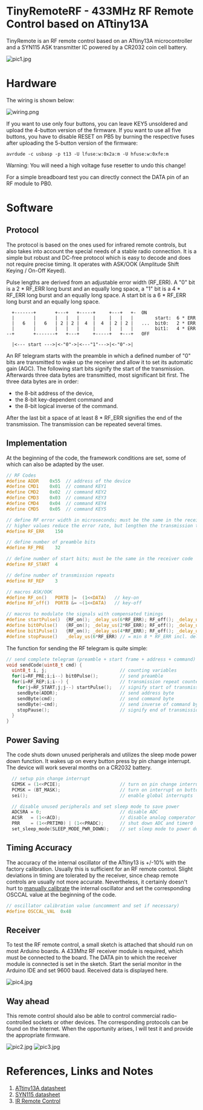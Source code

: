 # TinyRemoteRF - 433MHz RF Remote Control based on ATtiny13A
TinyRemote is an RF remote control based on an ATtiny13A microcontroller and a SYN115 ASK transmitter IC powered by a CR2032 coin cell battery.

![pic1.jpg](https://github.com/wagiminator/ATtiny13-TinyRemoteRF/blob/main/documentation/TinyRemoteRF_pic1.jpg)

# Hardware
The wiring is shown below:

![wiring.png](https://github.com/wagiminator/ATtiny13-TinyRemoteRF/blob/main/documentation/TinyRemoteRF_wiring.png)

If you want to use only four buttons, you can leave KEY5 unsoldered and upload the 4-button version of the firmware. If you want to use all five buttons, you have to disable RESET on PB5 by burning the respective fuses after uploading the 5-button version of the firmware:

```
avrdude -c usbasp -p t13 -U lfuse:w:0x2a:m -U hfuse:w:0xfe:m
```

Warning: You will need a high voltage fuse resetter to undo this change!

For a simple breadboard test you can directly connect the DATA pin of an RF module to PB0.

# Software
## Protocol
The protocol is based on the ones used for infrared remote controls, but also takes into account the special needs of a stable radio connection. It is a simple but robust and DC-free protocol which is easy to decode and does not require precise timing. It operates with ASK/OOK (Amplitude Shift Keying / On-Off Keyed).

Pulse lengths are derived from an adjustable error width (RF_ERR). A "0" bit is a 2 * RF_ERR long burst and an equally long space, a "1" bit is a 4 * RF_ERR long burst and an equally long space. A start bit is a 6 * RF_ERR long burst and an equally long space.

```
  +-------+       +---+   +-----+     +---+   +-  ON
  |       |       |   |   |     |     |   |   |        start:  6 * ERR
  |   6   |   6   | 2 | 2 |  4  |  4  | 2 | 2 |   ...  bit0:   2 * ERR
  |       |       |   |   |     |     |   |   |        bit1:   4 * ERR
--+       +-------+   +---+     +-----+   +---+   OFF

  |<--- start --->|<-"0"->|<---"1"--->|<-"0"->|
```

An RF telegram starts with the preamble in which a defined number of "0" bits are transmitted to wake up the receiver and allow it to set its automatic gain (AGC). The following start bits signify the start of the transmission. Afterwards three data bytes are transmitted, most significant bit first. The three data bytes are in order:
- the 8-bit address of the device,
- the 8-bit key-dependent command and
- the 8-bit logical inverse of the command.

After the last bit a space of at least 8 * RF_ERR signifies the end of the transmission. The transmission can be repeated several times.

## Implementation
At the beginning of the code, the framework conditions are set, some of which can also be adapted by the user.

```c
// RF Codes
#define ADDR    0x55  // address of the device
#define CMD1    0x01  // command KEY1
#define CMD2    0x02  // command KEY2
#define CMD3    0x03  // command KEY3
#define CMD4    0x04  // command KEY4
#define CMD5    0x05  // command KEY5

// define RF error width in microseconds; must be the same in the receiver code;
// higher values reduce the error rate, but lengthen the transmission time
#define RF_ERR    150

// define number of preamble bits
#define RF_PRE    32

// define number of start bits; must be the same in the receiver code
#define RF_START  4

// define number of transmission repeats
#define RF_REP    3

// macros ASK/OOK
#define RF_on()   PORTB |=  (1<<DATA)   // key-on
#define RF_off()  PORTB &= ~(1<<DATA)   // key-off

// macros to modulate the signals with compensated timings
#define startPulse()  {RF_on(); _delay_us(6*RF_ERR); RF_off(); _delay_us(6*RF_ERR-5);}
#define bit0Pulse()   {RF_on(); _delay_us(2*RF_ERR); RF_off(); _delay_us(2*RF_ERR-5);}
#define bit1Pulse()   {RF_on(); _delay_us(4*RF_ERR); RF_off(); _delay_us(4*RF_ERR-5);}
#define stopPause()   _delay_us(6*RF_ERR) // = min 8 * RF_ERR incl. delay of last bit
```

The function for sending the RF telegram is quite simple:

```c
// send complete telegram (preamble + start frame + address + command) via RF
void sendCode(uint8_t cmd) {
  uint8_t i, j;                           // counting variables
  for(i=RF_PRE;i;i--) bit0Pulse();        // send preamble
  for(i=RF_REP;i;i--) {                   // transmission repeat counter
    for(j=RF_START;j;j--) startPulse();   // signify start of transmission
    sendByte(ADDR);                       // send address byte
    sendByte(cmd);                        // send command byte
    sendByte(~cmd);                       // send inverse of command byte
    stopPause();                          // signify end of transmission
  }
}
```

## Power Saving
The code shuts down unused peripherals and utilizes the sleep mode power down function. It wakes up on every button press by pin change interrupt. The device will work several months on a CR2032 battery.

```c
  // setup pin change interrupt
  GIMSK = (1<<PCIE);                      // turn on pin change interrupts
  PCMSK = (BT_MASK);                      // turn on interrupt on button pins
  sei();                                  // enable global interrupts

  // disable unused peripherals and set sleep mode to save power
  ADCSRA = 0;                             // disable ADC
  ACSR   = (1<<ACD);                      // disable analog comperator
  PRR    = (1<<PRTIM0) | (1<<PRADC);      // shut down ADC and timer0
  set_sleep_mode(SLEEP_MODE_PWR_DOWN);    // set sleep mode to power down
```

## Timing Accuracy
The accuracy of the internal oscillator of the ATtiny13 is +/-10% with the factory calibration. Usually this is sufficient for an RF remote control. Slight deviations in timing are tolerated by the receiver, since cheap remote controls are usually not more accurate. Nevertheless, it certainly doesn't hurt to [manually calibrate](https://github.com/wagiminator/ATtiny84-TinyCalibrator) the internal oscillator and set the corresponding OSCCAL value at the beginning of the code.

```c
// oscillator calibration value (uncomment and set if necessary)
#define OSCCAL_VAL  0x48
```

## Receiver
To test the RF remote control, a small sketch is attached that should run on most Arduino boards. A 433Mhz RF receiver module is required, which must be connected to the board. The DATA pin to which the receiver module is connected is set in the sketch. Start the serial monitor in the Arduino IDE and set 9600 baud. Received data is displayed here.

![pic4.jpg](https://github.com/wagiminator/ATtiny13-TinyRemoteRF/blob/main/documentation/TinyRemoteRF_pic4.jpg)

## Way ahead
This remote control should also be able to control commercial radio-controlled sockets or other devices. The corresponding protocols can be found on the Internet. When the opportunity arises, I will test it and provide the appropriate firmware.

![pic2.jpg](https://github.com/wagiminator/ATtiny13-TinyRemoteRF/blob/main/documentation/TinyRemoteRF_pic2.jpg)
![pic3.jpg](https://github.com/wagiminator/ATtiny13-TinyRemoteRF/blob/main/documentation/TinyRemoteRF_pic3.jpg)

# References, Links and Notes
1. [ATtiny13A datasheet](http://ww1.microchip.com/downloads/en/DeviceDoc/doc8126.pdf)
2. [SYN115 datasheet](https://www.rhydolabz.com/documents/33/SYN113-SYN115-datasheet-version-1-1-.0.pdf)
3. [IR Remote Control](https://github.com/wagiminator/ATtiny13-TinyRemote)
